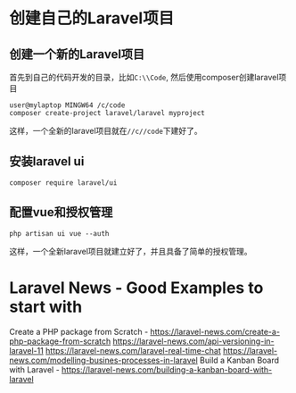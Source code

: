 # 创建自己的Laravel项目

## 创建一个新的Laravel项目
首先到自己的代码开发的目录，比如`C:\\Code`, 然后使用composer创建laravel项目
```
user@mylaptop MINGW64 /c/code
composer create-project laravel/laravel myproject
```

这样，一个全新的laravel项目就在`//c//code`下建好了。  

## 安装laravel ui
```
composer require laravel/ui
```

## 配置vue和授权管理
```
php artisan ui vue --auth
```

这样，一个全新laravel项目就建立好了，并且具备了简单的授权管理。


# Laravel News - Good Examples to start with
Create a PHP package from Scratch - https://laravel-news.com/create-a-php-package-from-scratch
https://laravel-news.com/api-versioning-in-laravel-11
https://laravel-news.com/laravel-real-time-chat
https://laravel-news.com/modelling-busines-processes-in-laravel
Build a Kanban Board with Laravel - https://laravel-news.com/building-a-kanban-board-with-laravel
